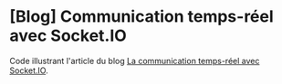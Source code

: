 # [Blog] Communication temps-réel avec Socket.IO

Code illustrant l'article du blog <a href="http://blog.inovia-conseil.fr/?p=114">La communication temps-réel avec Socket.IO</a>.
